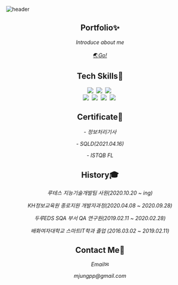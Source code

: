 ![header](https://capsule-render.vercel.app/api?type=waving&color=3a94cf&&animation=fadeIn&fontColor=FFFFFF&height=200&section=header&text=Minjung%20Park&fontSize=90)
<h2 align="center">Portfolio✨</h2>
<p align="center"><em>Introduce about me</em><br/>
 <br/>
 <a href="https://mjungpp.github.io/portfolio/">🌏<em>Go!</em></a><br/>
</p>
<h2 align="center">Tech Skills🔨</h2>
<p align="center">
  <img src="http://img.shields.io/badge/-HTML5-E34F26?style=for-the-badge&logo=HTML5&logoColor=white"/></a>&nbsp
  <img src="http://img.shields.io/badge/-CSS3-1572B6?style=for-the-badge&logo=CSS3&logoColor=white"/></a>&nbsp
  <img src="https://img.shields.io/badge/-Javascript-F7DF1E?style=for-the-badge&logo=Javascript&logoColor=white"/></a>&nbsp<br/>
  <img src="https://img.shields.io/badge/Angular-DD0031?style=for-the-badge&logo=Angular&logoColor=white"/></a>&nbsp
  <img src="https://img.shields.io/badge/React-61DAFB?style=for-the-badge&logo=React&logoColor=white"/></a>&nbsp
  <img src="https://img.shields.io/badge/TypeScript-3178C6?style=for-the-badge&logo=TypeScript&logoColor=white"/>&nbsp</a>
  <img src="http://img.shields.io/badge/-Node.js-339933?style=for-the-badge&logo=Node.js&logoColor=white"/></a>&nbsp<br/>
 </p>
<h2 align="center">Certificate📜</h2>
<p align="center"><em>- 정보처리기사</em><br/>
<p align="center"><em>- SQLD(2021.04.16)</em><br/>
<p align="center"><em>- ISTQB FL</em><br/>
<h2 align="center">History🎓</h2>
<p align="center"><em>루테스 지능기술개발팀 사원(2020.10.20 ~ ing)</em><br/>
<p align="center"><em>KH정보교육원 종로지원 개발자과정(2020.04.08 ~ 2020.09.28)</em><br/>
<p align="center"><em>두루EDS SQA 부서 QA 연구원(2019.02.11 ~ 2020.02.28)</em><br/>
<p align="center"><em>배화여자대학교 스마트IT학과 졸업 (2016.03.02 ~ 2019.02.11)</em><br/>
<h2 align="center">Contact Me🙌</h2>
<p align="center"><em>Email</em>✉<br/>
<p align="center"><em>mjungpp@gmail.com</em><br/>

